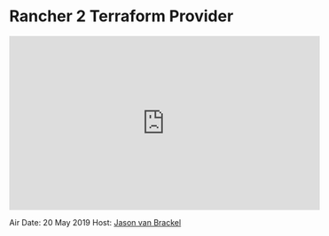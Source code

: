 # Rancher 2 Terraform Provider

<iframe width="560" height="315" src="https://www.youtube.com/embed/YNCq-prI8-8" frameborder="0" allow="accelerometer; autoplay; encrypted-media; gyroscope; picture-in-picture" allowfullscreen></iframe>

Air Date: 20 May 2019
Host: [Jason van Brackel](twitter.com/jasonvanbrackel)